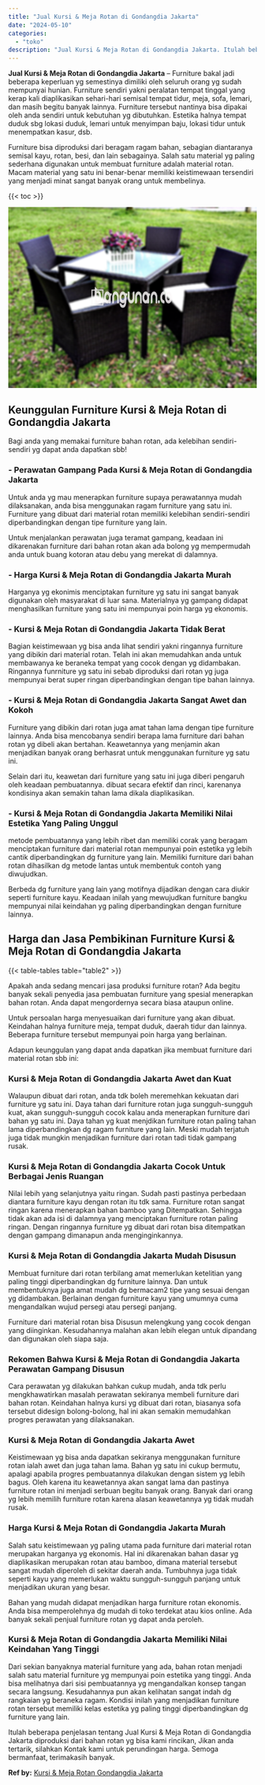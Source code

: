 ```yaml
---
title: "Jual Kursi & Meja Rotan di Gondangdia Jakarta"
date: "2024-05-10"
categories: 
  - "toko"
description: "Jual Kursi & Meja Rotan di Gondangdia Jakarta. Itulah beberapa penjelasan tentang Jual Kursi & Meja Rotan di Gondangdia Jakarta diproduksi dari bahan rotan y..."
---
```


**Jual Kursi & Meja Rotan di Gondangdia Jakarta** – Furniture bakal jadi beberapa keperluan yg semestinya dimiliki oleh seluruh orang yg sudah mempunyai hunian. Furniture sendiri yakni peralatan tempat tinggal yang kerap kali diaplikasikan sehari-hari semisal tempat tidur, meja, sofa, lemari, dan masih begitu banyak lainnya. Furniture tersebut nantinya bisa dipakai oleh anda sendiri untuk kebutuhan yg dibutuhkan. Estetika halnya tempat duduk sbg lokasi duduk, lemari untuk menyimpan baju, lokasi tidur untuk menempatkan kasur, dsb.

Furniture bisa diproduksi dari beragam ragam bahan, sebagian diantaranya semisal kayu, rotan, besi, dan lain sebagainya. Salah satu material yg paling sederhana digunakan untuk membuat furniture adalah material rotan. Macam material yang satu ini benar-benar memiliki keistimewaan tersendiri yang menjadi minat sangat banyak orang untuk membelinya.

{{< toc >}}

![Jual Kursi & Meja Rotan di Gondangdia Jakarta](/images/kursi-meja-rotan-murah46.png)

## Keunggulan Furniture Kursi & Meja Rotan di Gondangdia Jakarta

Bagi anda yang memakai furniture bahan rotan, ada kelebihan sendiri-sendiri yg dapat anda dapatkan sbb!

### \- Perawatan Gampang Pada Kursi & Meja Rotan di Gondangdia Jakarta

Untuk anda yg mau menerapkan furniture supaya perawatannya mudah dilaksanakan, anda bisa menggunakan ragam furniture yang satu ini. Furniture yang dibuat dari material rotan memiliki kelebihan sendiri-sendiri diperbandingkan dengan tipe furniture yang lain.

Untuk menjalankan perawatan juga teramat gampang, keadaan ini dikarenakan furniture dari bahan rotan akan ada bolong yg mempermudah anda untuk buang kotoran atau debu yang merekat di dalamnya.

### \- Harga Kursi & Meja Rotan di Gondangdia Jakarta Murah

Harganya yg ekonimis menciptakan furniture yg satu ini sangat banyak digunakan oleh masyarakat di luar sana. Materialnya yg gampang didapat menghasilkan furniture yang satu ini mempunyai poin harga yg ekonomis.

### \- Kursi & Meja Rotan di Gondangdia Jakarta Tidak Berat

Bagian keistimewaan yg bisa anda lihat sendiri yakni ringannya furniture yang dibikin dari material rotan. Telah ini akan memudahkan anda untuk membawanya ke beraneka tempat yang cocok dengan yg didambakan. Ringannya funrniture yg satu ini sebab diproduksi dari rotan yg juga mempunyai berat super ringan diperbandingkan dengan tipe bahan lainnya.

### \- Kursi & Meja Rotan di Gondangdia Jakarta Sangat Awet dan Kokoh

Furniture yang dibikin dari rotan juga amat tahan lama dengan tipe furniture lainnya. Anda bisa mencobanya sendiri berapa lama furniture dari bahan rotan yg dibeli akan bertahan. Keawetannya yang menjamin akan menjadikan banyak orang berhasrat untuk menggunakan furniture yg satu ini.

Selain dari itu, keawetan dari furniture yang satu ini juga diberi pengaruh oleh keadaan pembuatannya. dibuat secara efektif dan rinci, karenanya kondisinya akan semakin tahan lama dikala diaplikasikan.

### \- Kursi & Meja Rotan di Gondangdia Jakarta Memiliki Nilai Estetika Yang Paling Unggul

metode pembuatannya yang lebih ribet dan memiliki corak yang beragam menciptakan furniture dari material rotan mempunyai poin estetika yg lebih cantik diperbandingkan dg furniture yang lain. Memiliki furniture dari bahan rotan dihasilkan dg metode lantas untuk membentuk contoh yang diwujudkan.

Berbeda dg furniture yang lain yang motifnya dijadikan dengan cara diukir seperti furniture kayu. Keadaan inilah yang mewujudkan furniture bangku mempunyai nilai keindahan yg paling diperbandingkan dengan furniture lainnya.

## Harga dan Jasa Pembikinan Furniture Kursi & Meja Rotan di Gondangdia Jakarta

{{< table-tables table="table2" >}}

Apakah anda sedang mencari jasa produksi furniture rotan? Ada begitu banyak sekali penyedia jasa pembuatan furniture yang spesial menerapkan bahan rotan. Anda dapat mengordernya secara biasa ataupun online.

Untuk persoalan harga menyesuaikan dari furniture yang akan dibuat. Keindahan halnya furniture meja, tempat duduk, daerah tidur dan lainnya. Beberapa furniture tersebut mempunyai poin harga yang berlainan.

Adapun keunggulan yang dapat anda dapatkan jika membuat furniture dari material rotan sbb ini:

### Kursi & Meja Rotan di Gondangdia Jakarta Awet dan Kuat

Walaupun dibuat dari rotan, anda tdk boleh meremehkan kekuatan dari furniture yg satu ini. Daya tahan dari furniture rotan juga sungguh-sungguh kuat, akan sungguh-sungguh cocok kalau anda menerapkan furniture dari bahan yg satu ini. Daya tahan yg kuat menjdikan furniture rotan paling tahan lama diperbandingkan dg ragam furniture yang lain. Meski mudah terjatuh juga tidak mungkin menjadikan furniture dari rotan tadi tidak gampang rusak.

### Kursi & Meja Rotan di Gondangdia Jakarta Cocok Untuk Berbagai Jenis Ruangan

Nilai lebih yang selanjutnya yaitu ringan. Sudah pasti pastinya perbedaan diantara furniture kayu dengan rotan itu tdk sama. Furniture rotan sangat ringan karena menerapkan bahan bamboo yang Ditempatkan. Sehingga tidak akan ada isi di dalamnya yang menciptakan furniture rotan paling ringan. Dengan ringannya furniture yg dibuat dari rotan bisa ditempatkan dengan gampang dimanapun anda menginginkannya.

### Kursi & Meja Rotan di Gondangdia Jakarta Mudah Disusun

Membuat furniture dari rotan terbilang amat memerlukan ketelitian yang paling tinggi diperbandingkan dg furniture lainnya. Dan untuk membentuknya juga amat mudah dg bermacam2 tipe yang sesuai dengan yg didambakan. Berlainan dengan furniture kayu yang umumnya cuma mengandalkan wujud persegi atau persegi panjang.

Furniture dari material rotan bisa Disusun melengkung yang cocok dengan yang diinginkan. Kesudahannya malahan akan lebih elegan untuk dipandang dan digunakan oleh siapa saja.

### Rekomen Bahwa Kursi & Meja Rotan di Gondangdia Jakarta Perawatan Gampang Disusun

Cara perawatan yg dilakukan bahkan cukup mudah, anda tdk perlu mengkhawatirkan masalah perawatan sekiranya membeli furniture dari bahan rotan. Keindahan halnya kursi yg dibuat dari rotan, biasanya sofa tersebut didesign bolong-bolong, hal ini akan semakin memudahkan progres perawatan yang dilaksanakan.

### Kursi & Meja Rotan di Gondangdia Jakarta Awet

Keistimewaan yg bisa anda dapatkan sekiranya menggunakan furniture rotan ialah awet dan juga tahan lama. Bahan yg satu ini cukup bermutu, apalagi apabila progres pembuatannya dilakukan dengan sistem yg lebih bagus. Oleh karena itu keawetannya akan sangat lama dan pastinya furniture rotan ini menjadi serbuan begitu banyak orang. Banyak dari orang yg lebih memilih furniture rotan karena alasan keawetannya yg tidak mudah rusak.

### Harga Kursi & Meja Rotan di Gondangdia Jakarta Murah

Salah satu keistimewaan yg paling utama pada furniture dari material rotan merupakan harganya yg ekonomis. Hal ini dikarenakan bahan dasar yg diaplikasikan merupakan rotan atau bamboo, dimana material tersebut sangat mudah diperoleh di sekitar daerah anda. Tumbuhnya juga tidak seperti kayu yang memerlukan waktu sungguh-sungguh panjang untuk menjadikan ukuran yang besar.

Bahan yang mudah didapat menjadikan harga furniture rotan ekonomis. Anda bisa memperolehnya dg mudah di toko terdekat atau kios online. Ada banyak sekali penjual furniture rotan yg dapat anda peroleh.

### Kursi & Meja Rotan di Gondangdia Jakarta Memiliki Nilai Keindahan Yang Tinggi

Dari sekian banyaknya material furniture yang ada, bahan rotan menjadi salah satu material furniture yg mempunyai poin estetika yang tinggi. Anda bisa melihatnya dari sisi pembuatannya yg mengandalkan konsep tangan secara langsung. Kesudahannya pun akan kelihatan sangat indah dg rangkaian yg beraneka ragam. Kondisi inilah yang menjadikan furniture rotan tersebut memiliki kelas estetika yg paling tinggi diperbandingkan dg furniture yang lain.

Itulah beberapa penjelasan tentang Jual Kursi & Meja Rotan di Gondangdia Jakarta diproduksi dari bahan rotan yg bisa kami rincikan, Jikan anda tertarik, silahkan Kontak kami untuk perundingan harga. Semoga bermanfaat, terimakasih banyak.

**Ref by:** [Kursi & Meja Rotan Gondangdia Jakarta](https://id.wikipedia.org/wiki/Kursi)
